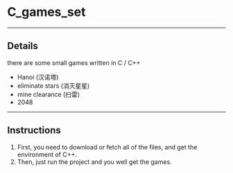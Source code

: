 # C_games_set
---
## Details
there are some small games written in C / C++
* Hanoi (汉诺塔)
* eliminate stars (消灭星星)
* mine clearance (扫雷)
* 2048
---
## Instructions
1. First, you need to download or fetch all of the files, and get the environment of C++. 
2. Then, just run the project and you well get the games.
